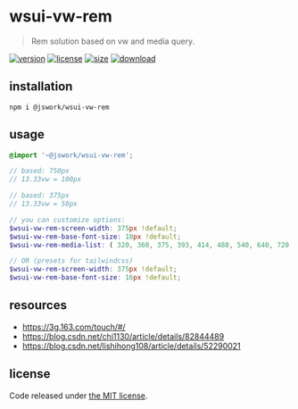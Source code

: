 # wsui-vw-rem
> Rem solution based on vw and media query.

[![version][version-image]][version-url]
[![license][license-image]][license-url]
[![size][size-image]][size-url]
[![download][download-image]][download-url]

## installation
```shell
npm i @jswork/wsui-vw-rem
```

## usage
```scss
@import '~@jswork/wsui-vw-rem';

// based: 750px
// 13.33vw = 100px

// based: 375px
// 13.33vw = 50px

// you can customize options:
$wsui-vw-rem-screen-width: 375px !default;
$wsui-vw-rem-base-font-size: 10px !default;
$wsui-vw-rem-media-list: ( 320, 360, 375, 393, 414, 480, 540, 640, 720, 768 ) !default;

// OR (presets for tailwindcss)
$wsui-vw-rem-screen-width: 375px !default;
$wsui-vw-rem-base-font-size: 16px !default;
```

## resources
- https://3g.163.com/touch/#/
- https://blog.csdn.net/chi1130/article/details/82844489
- https://blog.csdn.net/lishihong108/article/details/52290021

## license
Code released under [the MIT license](https://github.com/afeiship/wsui-vw-rem/blob/master/LICENSE.txt).

[version-image]: https://img.shields.io/npm/v/@jswork/wsui-vw-rem
[version-url]: https://npmjs.org/package/@jswork/wsui-vw-rem

[license-image]: https://img.shields.io/npm/l/@jswork/wsui-vw-rem
[license-url]: https://github.com/afeiship/wsui-vw-rem/blob/master/LICENSE.txt

[size-image]: https://img.shields.io/bundlephobia/minzip/@jswork/wsui-vw-rem
[size-url]: https://github.com/afeiship/wsui-vw-rem/blob/master/dist/wsui-vw-rem.min.js

[download-image]: https://img.shields.io/npm/dm/@jswork/wsui-vw-rem
[download-url]: https://www.npmjs.com/package/@jswork/wsui-vw-rem
